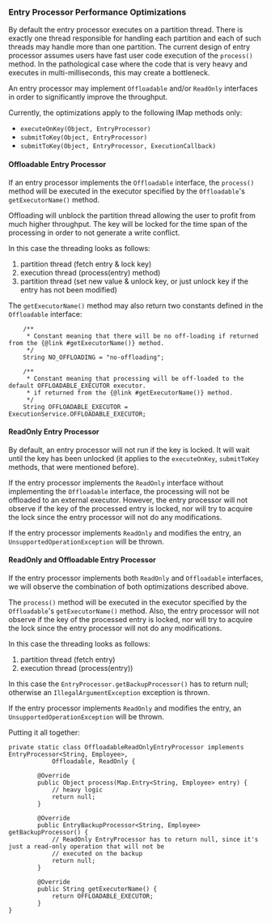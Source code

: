 
### Entry Processor Performance Optimizations

By default the entry processor executes on a partition thread. There is exactly one thread responsible for handling
each partition and each of such threads may handle more than one partition.
The current design of entry processor assumes users have fast user code execution of the `process()` method.
In the pathological case where the code that is very heavy and executes in multi-milliseconds, this may create a bottleneck.

An entry processor may implement `Offloadable` and/or `ReadOnly` interfaces in order to significantly improve the throughput.

Currently, the optimizations apply to the following IMap methods only:

- `executeOnKey(Object, EntryProcessor)`
- `submitToKey(Object, EntryProcessor)`
- `submitToKey(Object, EntryProcessor, ExecutionCallback)`

#### Offloadable Entry Processor

If an entry processor implements the `Offloadable` interface, the `process()` method will be executed in the executor
specified by the `Offloadable`'s `getExecutorName()` method.

Offloading will unblock the partition thread allowing the user to profit from much higher throughput.
The key will be locked for the time span of the processing in order to not generate a write conflict.

In this case the threading looks as follows:

1. partition thread (fetch entry & lock key)
2. execution thread (process(entry) method)
3. partition thread (set new value & unlock key, or just unlock key if the entry has not been modified)


The `getExecutorName()` method may also return two constants defined in the `Offloadable` interface:

```
    /**
     * Constant meaning that there will be no off-loading if returned from the {@link #getExecutorName()} method.
     */
    String NO_OFFLOADING = "no-offloading";

    /**
     * Constant meaning that processing will be off-loaded to the default OFFLOADABLE_EXECUTOR executor.
     * if returned from the {@link #getExecutorName()} method.
     */
    String OFFLOADABLE_EXECUTOR = ExecutionService.OFFLOADABLE_EXECUTOR;

```


#### ReadOnly Entry Processor

By default, an entry processor will not run if the key is locked.
It will wait until the key has been unlocked (it applies to the `executeOnKey`, `submitToKey` methods, that were mentioned before).

If the entry processor implements the `ReadOnly` interface without implementing the `Offloadable` interface, the processing will not
be offloaded to an external executor. However, the entry processor will not observe if the key of the processed entry is
locked, nor will try to acquire the lock since the entry processor will not do any modifications.

If the entry processor implements `ReadOnly` and modifies the entry, an `UnsupportedOperationException` will be thrown.


#### ReadOnly and Offloadable Entry Processor

If the entry processor implements both `ReadOnly` and `Offloadable` interfaces, we will observe the combination of both
optimizations described above.

The `process()` method will be executed in the executor specified by the `Offloadable`'s `getExecutorName()` method.
Also, the entry processor will not observe if the key of the processed entry is locked, nor will try to acquire the
lock since the entry processor will not do any modifications.

In this case the threading looks as follows:

1. partition thread (fetch entry)
2. execution thread (process(entry))

In this case the `EntryProcessor.getBackupProcessor()` has to return null; otherwise an `IllegalArgumentException`
exception is thrown.

If the entry processor implements `ReadOnly` and modifies the entry, an `UnsupportedOperationException` will be thrown.

Putting it all together:

```
private static class OffloadableReadOnlyEntryProcessor implements EntryProcessor<String, Employee>,
            Offloadable, ReadOnly {

        @Override
        public Object process(Map.Entry<String, Employee> entry) {
            // heavy logic
            return null;
        }

        @Override
        public EntryBackupProcessor<String, Employee> getBackupProcessor() {
            // ReadOnly EntryProcessor has to return null, since it's just a read-only operation that will not be
            // executed on the backup
            return null;
        }

        @Override
        public String getExecutorName() {
            return OFFLOADABLE_EXECUTOR;
        }
}
```